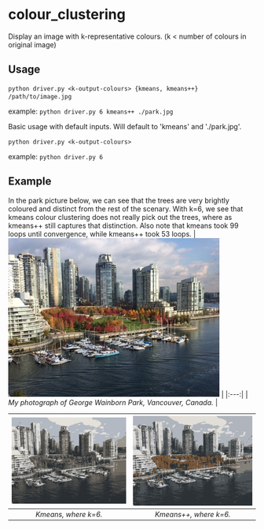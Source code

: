 # colour_clustering
Display an image with k-representative colours.  (k < number of colours in original image)

## Usage
```
python driver.py <k-output-colours> {kmeans, kmeans++} /path/to/image.jpg
```
example: `python driver.py 6 kmeans++ ./park.jpg`


Basic usage with default inputs.  Will default to 'kmeans' and './park.jpg'.
```
python driver.py <k-output-colours>
```
example: `python driver.py 6`

## Example
In the park picture below, we can see that the trees are very brightly coloured and distinct from the rest of the scenary.  With k=6, we see that kmeans colour clustering does not really pick out the trees, where as kmeans++ still captures that distinction.  Also note that kmeans took 99 loops until convergence, while kmeans++ took 53 loops.
| <img src="https://github.com/m3ller/colour_clustering/blob/master/park.jpg" width="430"> |
|:---:|
| <em> My photograph of George Wainborn Park, Vancouver, Canada. </em> |

| <img src="https://github.com/m3ller/colour_clustering/blob/master/park_kmeans_99.png" width="430"> | <img src="https://github.com/m3ller/colour_clustering/blob/master/park_kmeanspp_53.png" width="430"> |
|:---:|:---:|
| <em> Kmeans, where k=6. </em> | <em> Kmeans++, where k=6. </em> |
